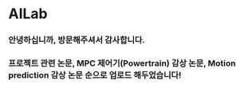 # AILab
### 안녕하십니까, 방문해주셔서 감사합니다. 
### 프로젝트 관련 논문, MPC 제어기(Powertrain) 감상 논문, Motion prediction 감상 논문 순으로 업로드 해두었습니다!
